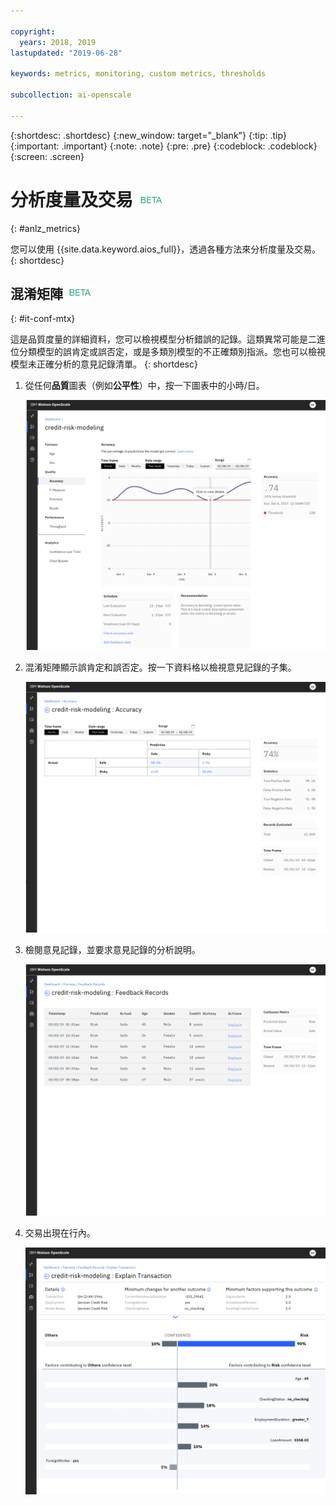 ```yaml
---

copyright:
  years: 2018, 2019
lastupdated: "2019-06-28"

keywords: metrics, monitoring, custom metrics, thresholds

subcollection: ai-openscale

---
```


{:shortdesc: .shortdesc}
{:new_window: target="_blank"}
{:tip: .tip}
{:important: .important}
{:note: .note}
{:pre: .pre}
{:codeblock: .codeblock}
{:screen: .screen}

# 分析度量及交易 ![測試版標記](images/beta.png)
{: #anlz_metrics}

您可以使用 {{site.data.keyword.aios_full}}，透過各種方法來分析度量及交易。
{: shortdesc}

## 混淆矩陣 ![測試版標記](images/beta.png)
{: #it-conf-mtx}

這是品質度量的詳細資料，您可以檢視模型分析錯誤的記錄。這類異常可能是二進位分類模型的誤肯定或誤否定，或是多類別模型的不正確類別指派。您也可以檢視模型未正確分析的意見記錄清單。
{: shortdesc}

1. 從任何**品質**圖表（例如**公平性**）中，按一下圖表中的小時/日。
    
    ![交易清單 - 偏誤](images/Confusion_Matrix_040819.004.png)

1. 混淆矩陣顯示誤肯定和誤否定。按一下資料格以檢視意見記錄的子集。

    ![交易清單 - 偏誤](images/Confusion_Matrix_040819.005.png)

1. 檢閱意見記錄，並要求意見記錄的分析說明。

    ![交易清單 - 偏誤](images/Confusion_Matrix_040819.006.png)

1. 交易出現在行內。

    ![交易清單 - 偏誤](images/Confusion_Matrix_040819.007.png)

